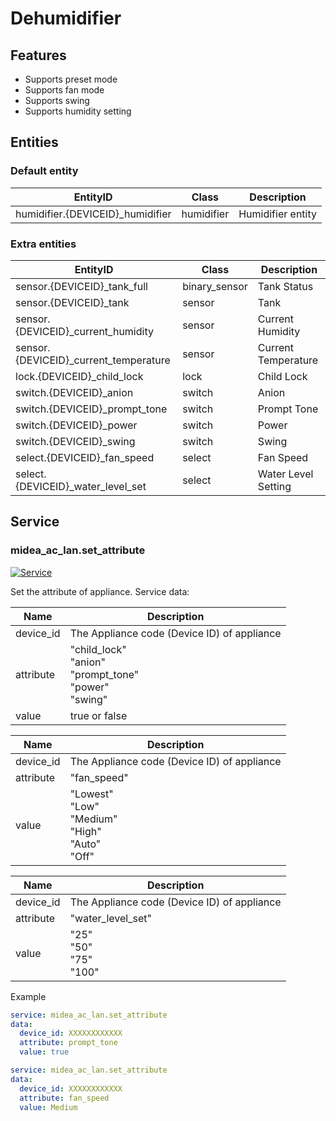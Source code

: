# Dehumidifier
## Features
- Supports preset mode
- Supports fan mode
- Supports swing
- Supports humidity setting

## Entities
### Default entity
| EntityID                         | Class      | Description       |
|----------------------------------|------------|-------------------|
| humidifier.{DEVICEID}_humidifier | humidifier | Humidifier entity |

### Extra entities

| EntityID                              | Class         | Description         |
|---------------------------------------|---------------|---------------------|
| sensor.{DEVICEID}_tank_full           | binary_sensor | Tank Status         |
| sensor.{DEVICEID}_tank                | sensor        | Tank                |
| sensor.{DEVICEID}_current_humidity    | sensor        | Current Humidity    |
| sensor.{DEVICEID}_current_temperature | sensor        | Current Temperature |
| lock.{DEVICEID}_child_lock            | lock          | Child Lock          |
| switch.{DEVICEID}_anion               | switch        | Anion               |
| switch.{DEVICEID}_prompt_tone         | switch        | Prompt Tone         |
| switch.{DEVICEID}_power               | switch        | Power               |
| switch.{DEVICEID}_swing               | switch        | Swing               |
| select.{DEVICEID}_fan_speed           | select        | Fan Speed           |
| select.{DEVICEID}_water_level_set     | select        | Water Level Setting |

## Service

### midea_ac_lan.set_attribute

[![Service](https://my.home-assistant.io/badges/developer_call_service.svg)](https://my.home-assistant.io/redirect/developer_call_service/?service=midea_ac_lan.set_attribute)

Set the attribute of appliance. Service data:

| Name      | Description                                                        |
|-----------|--------------------------------------------------------------------|
| device_id | The Appliance code (Device ID) of appliance                        |
| attribute | "child_lock"<br/>"anion"<br/>"prompt_tone"<br/>"power"<br/>"swing" |
| value     | true or false                                                      |

| Name      | Description                                                     |
|-----------|-----------------------------------------------------------------|
| device_id | The Appliance code (Device ID) of appliance                     |
| attribute | "fan_speed"                                                     |
| value     | "Lowest"<br/>"Low"<br/>"Medium"<br/>"High"<br/>"Auto"<br/>"Off" |

| Name      | Description                                 |
|-----------|---------------------------------------------|
| device_id | The Appliance code (Device ID) of appliance |
| attribute | "water_level_set"                           |
| value     | "25"<br/>"50"<br/>"75"<br/>"100"            |

Example
```yaml
service: midea_ac_lan.set_attribute
data:
  device_id: XXXXXXXXXXXX
  attribute: prompt_tone
  value: true
```

```yaml
service: midea_ac_lan.set_attribute
data:
  device_id: XXXXXXXXXXXX
  attribute: fan_speed
  value: Medium
```